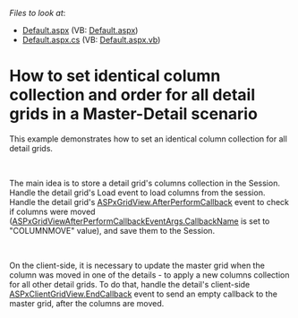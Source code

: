 <!-- default file list -->
*Files to look at*:

* [Default.aspx](./CS/WebSite/Default.aspx) (VB: [Default.aspx](./VB/WebSite/Default.aspx))
* [Default.aspx.cs](./CS/WebSite/Default.aspx.cs) (VB: [Default.aspx.vb](./VB/WebSite/Default.aspx.vb))
<!-- default file list end -->
# How to set identical column collection and order for all detail grids in a Master-Detail scenario


<p>This example demonstrates how to set an identical column collection for all detail grids.</p><br />
<p>The main idea is to store a detail grid's columns collection in the Session. Handle the detail grid's Load event to load columns from the session. Handle the detail grid's <a href="http://documentation.devexpress.com/#AspNet/DevExpressWebASPxGridViewASPxGridView_AfterPerformCallbacktopic"><u>ASPxGridView.AfterPerformCallback</u></a>  event to check if columns were moved (<a href="http://documentation.devexpress.com/#AspNet/DevExpressWebASPxGridViewASPxGridViewAfterPerformCallbackEventArgs_CallbackNametopic"><u>ASPxGridViewAfterPerformCallbackEventArgs.CallbackName</u></a> is set to "COLUMNMOVE" value), and save them to the Session.</p><br />
<p>On the client-side, it is necessary to update the master grid when the column was moved in one of the details - to apply a new columns collection for all other detail grids. To do that, handle the detail's client-side <a href="http://documentation.devexpress.com/#AspNet/DevExpressWebASPxGridViewScriptsASPxClientGridView_EndCallbacktopic"><u>ASPxClientGridView.EndCallback</u></a> event to send an empty callback to the master grid, after the columns are moved.</p>

<br/>


